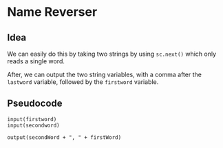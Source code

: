 # Name Reverser
## Idea

We can easily do this by taking two strings by using `sc.next()` which only reads a single word.

After, we can output the two string variables, with a comma after the `lastword` variable, followed by the `firstword` variable.

## Pseudocode

```
input(firstword)
input(secondword)

output(secondWord + ", " + firstWord)
```
